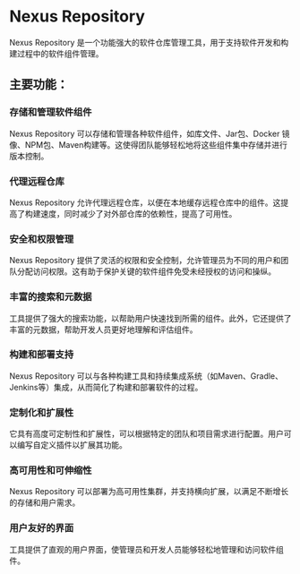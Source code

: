 # Nexus Repository

Nexus Repository 是一个功能强大的软件仓库管理工具，用于支持软件开发和构建过程中的软件组件管理。

## 主要功能：

### 存储和管理软件组件

Nexus Repository 可以存储和管理各种软件组件，如库文件、Jar包、Docker 镜像、NPM包、Maven构建等。这使得团队能够轻松地将这些组件集中存储并进行版本控制。

### 代理远程仓库

Nexus Repository 允许代理远程仓库，以便在本地缓存远程仓库中的组件。这提高了构建速度，同时减少了对外部仓库的依赖性，提高了可用性。

### 安全和权限管理

Nexus Repository 提供了灵活的权限和安全控制，允许管理员为不同的用户和团队分配访问权限。这有助于保护关键的软件组件免受未经授权的访问和操纵。

### 丰富的搜索和元数据

工具提供了强大的搜索功能，以帮助用户快速找到所需的组件。此外，它还提供了丰富的元数据，帮助开发人员更好地理解和评估组件。

### 构建和部署支持

Nexus Repository 可以与各种构建工具和持续集成系统（如Maven、Gradle、Jenkins等）集成，从而简化了构建和部署软件的过程。

### 定制化和扩展性

它具有高度可定制性和扩展性，可以根据特定的团队和项目需求进行配置。用户可以编写自定义插件以扩展其功能。

### 高可用性和可伸缩性

Nexus Repository 可以部署为高可用性集群，并支持横向扩展，以满足不断增长的存储和用户需求。

### 用户友好的界面

工具提供了直观的用户界面，使管理员和开发人员能够轻松地管理和访问软件组件。